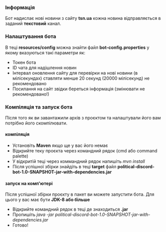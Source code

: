 ### Інформація
Бот надислає нові новини з сайту **tsn.ua** кожна новина відправляється в заданий **текстовий** канал.

### Налаштування бота
В теці **resources/config** можна знайти файл **bot-config.properties** у якому вказуються такі параметри як:
- Токен бота
- ID чата для надішлення новин
- Інтервал оновлення сайту для перевірки на нові новини (в мілісекундах) ставляти менше 20 секунд (20000 мілісекунд) не рекомендовано
- Посилання на сайт звідки береться інформація (змінювати не рекомендовано!)

### Компіляція та запуск бота
Після того як ви завантажили архів з проєктом та налаштували його вам потрібно його скомпілювати.

#### компіляція
- Установіть **Maven** якщо ще у вас його немає
- Відкрийте теку проєкта через командний рядок (cmd або command palette)
- У відкритій теці через коммандний рядок напишіть *mvn install*
- Після успішної збірки знайдіть в теці **target** файл **political-discord-bot-1.0-SNAPSHOT-jar-with-dependencies.jar**

#### запуск на комп'ютері
Після успішної збірки проєкту в пакет ви можете запустити бота. Для цього у вас має бути **JDK-8 або більше**
- Відкрийте командний рядок в теці де знаходиться **.jar**
- Пропишіть *java -jar political-discord-bot-1.0-SNAPSHOT-jar-with-dependencies.jar*
- Готово!
